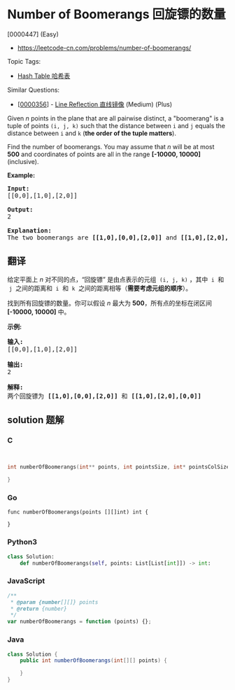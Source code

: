 # Number of Boomerangs 回旋镖的数量

[0000447] (Easy)

- https://leetcode-cn.com/problems/number-of-boomerangs/

Topic Tags:

- [Hash Table 哈希表](https://leetcode-cn.com/tag/hash-table/)

Similar Questions:

- [[0000356](https://leetcode-cn.com/problems/line-reflection/)] - [Line Reflection 直线镜像](./0000356.line-reflection.md) (Medium) (Plus)

Given _n_ points in the plane that are all pairwise distinct, a "boomerang" is a tuple of points `(i, j, k)` such that the distance between `i` and `j` equals the distance between `i` and `k` (**the order of the tuple matters**).

Find the number of boomerangs. You may assume that _n_ will be at most **500** and coordinates of points are all in the range **\[-10000, 10000\]** (inclusive).

**Example:**

<pre><b>Input:</b>
[[0,0],[1,0],[2,0]]

<b>Output:</b>
2

<b>Explanation:</b>
The two boomerangs are <b>[[1,0],[0,0],[2,0]]</b> and <b>[[1,0],[2,0],[0,0]]</b>
</pre>

## 翻译

给定平面上 _n_ 对不同的点，“回旋镖” 是由点表示的元组  `(i, j, k)` ，其中  `i`  和  `j`  之间的距离和  `i`  和  `k`  之间的距离相等（**需要考虑元组的顺序**）。

找到所有回旋镖的数量。你可以假设 _n_ 最大为 **500**，所有点的坐标在闭区间 **\[-10000, 10000\]** 中。

**示例:**

<pre><strong>输入:</strong>
[[0,0],[1,0],[2,0]]

<strong>输出:</strong>
2

<strong>解释:</strong>
两个回旋镖为 <strong>[[1,0],[0,0],[2,0]]</strong> 和 <strong>[[1,0],[2,0],[0,0]]</strong>
</pre>

## solution 题解

### C

```c


int numberOfBoomerangs(int** points, int pointsSize, int* pointsColSize){

}


```

### Go

```golang
func numberOfBoomerangs(points [][]int) int {

}
```

### Python3

```python
class Solution:
    def numberOfBoomerangs(self, points: List[List[int]]) -> int:

```

### JavaScript

```javascript
/**
 * @param {number[][]} points
 * @return {number}
 */
var numberOfBoomerangs = function (points) {};
```

### Java

```java
class Solution {
    public int numberOfBoomerangs(int[][] points) {

    }
}
```

